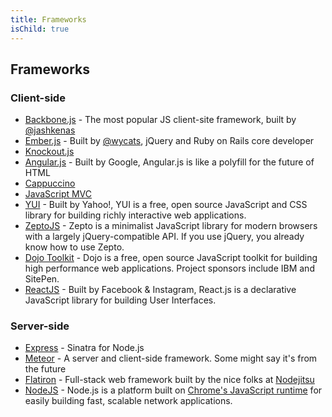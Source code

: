 ```yaml
---
title: Frameworks
isChild: true
---
```


## Frameworks

### Client-side

* [Backbone.js](http://backbonejs.org) - The most popular JS client-site framework, built by [@jashkenas](http://twitter.com/jashkenas)
* [Ember.js](http://emberjs.com) - Built by [@wycats](http://twitter.com/wycats), jQuery and Ruby on Rails core developer
* [Knockout.js](http://knockoutjs.com/)
* [Angular.js](http://angularjs.org/) - Built by Google, Angular.js is like a polyfill for the future of HTML
* [Cappuccino](http://cappuccino.org/)
* [JavaScript MVC](http://javascriptmvc.com/)
* [YUI](http://yuilibrary.com/) - Built by Yahoo!, YUI is a free, open source JavaScript and CSS library for building richly interactive web applications.
* [ZeptoJS](http://zeptojs.com/) - Zepto is a minimalist JavaScript library for modern browsers with a largely jQuery-compatible API. If you use jQuery, you already know how to use Zepto.
* [Dojo Toolkit](http://dojotoolkit.org/) - Dojo is a free, open source JavaScript toolkit for building high performance web applications. Project sponsors include IBM and SitePen.
* [ReactJS](http://facebook.github.io/react/) - Built by Facebook & Instagram, React.js is a declarative JavaScript library for building User Interfaces.


### Server-side

* [Express](http://expressjs.com/) - Sinatra for Node.js
* [Meteor](http://meteor.com/) - A server and client-side framework. Some might say it's from the future
* [Flatiron](http://flatironjs.org/) - Full-stack web framework built by the nice folks at [Nodejitsu](http://nodejitsu.com)
* [NodeJS](http://nodejs.org/) - Node.js is a platform built on [Chrome's JavaScript runtime](https://code.google.com/p/v8/) for easily building fast, scalable network applications.
